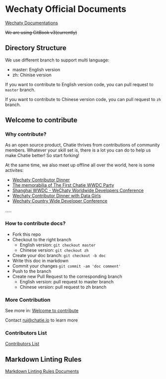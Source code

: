 # Wechaty Official Documents

[Wechaty Documentations](https://wechaty.github.io/docs/)

~~We are using GitBook v3(currently)~~

## Directory Structure

We use different branch to support multi language:

- master: English version
- zh: Chinise version

If you want to contribute to English version code, you can pull request to `master` branch.

If you want to contribute to Chinese version code, you can pull request to `zh` branch.

## Welcome to contribute

### Why contribute?

As an open source product, Chatie thrives from contributions of community members. Whatever your skill set is, there is a lot you can do to help us make Chatie better! So start forking!

At the same time, we also meet up offline all over the world, here is some activites:

- [Wechaty Contributor Dinner](https://blog.chatie.io/wechaty-meeting/)
- [The memorabilia of The First Chatie WWDC Party](https://blog.chatie.io/the-first-chatie-wwdc-party/)
- [Shanghai WWDC - WeChaty Worldwide Developers Conference](https://blog.chatie.io/wechaty-shanghai-meetup/)
- [Wechaty Contributor Dinner with Data Girls](https://blog.chatie.io/wechaty-contributor-dinner-data-girl/)
- [Wechaty Country Wide Developer Conference](https://blog.chatie.io/country-wide-developer-conference/)

.....

### How to contribute docs?

- Fork this repo
- Checkout to the right branch
  - English version: `git checkout master`
  - Chinese version: `git checkout zh`
- Create your doc branch: `git checkout -b doc`
- Write this doc in markdown
- Commit your changes `git commit -am 'doc comment'`
- Push to the branch
- Create new Pull Request to the corresponding branch
  - English version: pull request to master branch
  - Chinese version: pull request to zh branch

### More Contribution

See more in: [Welcome to contribute](https://wechaty.github.io/docs/welcome-to-contribute)

Contact rui@chatie.io to learn more

### Contributors List

[Contributors List](https://github.com/Chatie/wechaty/wiki/Contributors)

## Markdown Linting Rules

[Markdown Linting Rules Documents](https://github.com/DavidAnson/markdownlint/blob/master/doc/Rules.md)
